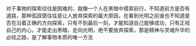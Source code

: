 对于事物的探索往往是困难的，就像一个人在黑暗中摸索前行，不知道前方是否有道路，那种孤寂感往往是让人放弃探索的最大原因，在看到光明之前谁也不知道是否在沿着正确的方向探索，只有不到最后一刻，才能知道自己能够成功，只有正视自己的内心，才能走出黑暗，走向光明，绝不要放弃探索，那是精神与灵魂升华的必经之路，是了解事物本质的唯一方法